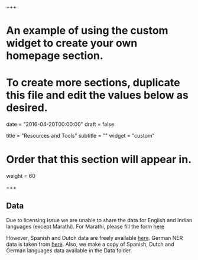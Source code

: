 +++
# An example of using the custom widget to create your own homepage section.
# To create more sections, duplicate this file and edit the values below as desired.

date = "2016-04-20T00:00:00"
draft = false

title = "Resources and Tools"
subtitle = ""
widget = "custom"

# Order that this section will appear in.
weight = 60

+++

## Data
Due to licensing issue we are unable to share the data for English and Indian languages (except Marathi). For Marathi, please fill the form [here](http://www.cfilt.iitb.ac.in/ner/download_data.html)

However, Spanish and Dutch data are freely available [here](https://www.clips.uantwerpen.be/conll2002/ner/). German NER data is taken from [here](https://nlpado.de/~sebastian/software/ner_german.shtml). Also, we make a copy of Spanish, Dutch and German languages data available in the Data folder.
